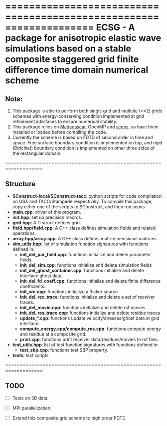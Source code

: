 ===================================================================
ECSG - A package for anisotropic elastic wave simulations based on a stable composite staggered grid finite difference time domain numerical scheme
===================================================================

## Note: 
1. This package is able to perform both single grid and multiple (>=2) grids schemes with energy-conserving condition implemented at grid refinement interfaces to ensure numerical stability.
2. This package relies on [Madagascar](https://github.com/ahay/src), OpenMP and [scons](http://scons.org), so have them installed or loaded before compiling the code.
3. Currently the scheme is based on FDTD of second order in time and space. Free surface boundary condition is implemented on top, and rigid (Dirichlet) boundary condition is implemented on other three sides of the rectangular domain.

===================================================================

## Structure
* **SConstruct-local/SConstruct-tacc**: python scripts for code compilation on OSX and TACC/Stampede respectively. To compile this package, copy either one of the scripts to SConstruct, and then run scons.
* **main.cpp**: driver of this program.
* **init.hpp**: set up precision macros.
* **grid.hpp**: A C struct defines grid.
* **field.hpp/field.cpp**: A C++ class defines simulation fields and related operations.
* **array.hpp/array.cpp**: A C++ class defines multi-dimensional matrices.
* **sim_utils.hpp**: list of simulation function signatures with functions defined in:
  * **init_del_par_field.cpp**: functions initialize and delete parameter fields.
  * **init_del_sim.cpp**: functions initialize and delete simulation fields
  * **init_del_ghost_container.cpp**: functions initialize and delete interface ghost data.
  * **init_del_fd_coeff.cpp**: functions initialize and delete finite difference coefficients.
  * **init_src.cpp**: functions initialize a Ricker source.
  * **init_del_rec_trace**: functions initialize and delete a set of receiver traces.
  * **init_del_movie.cpp**: functions initlalize and delete rsf movies.
  * **init_del_res_trace.cpp**: functions initialize and delete residue traces
  * **update_*.cpp**: functions update velocity/stresses/ghost data at grid interface.
  * **compute_energy.cpp/compute_res.cpp**: functions compute energy and residue at a composite grid.
  * **print.cpp**: functions print receiver data/residues/movies to rsf files.
* **test_utils.hpp**: list of test function signatures with functions defined in:
  * **test_sbp.cpp**: functions test SBP property.
* **tests**: test scripts

===================================================================

## TODO
- [ ] Tests on 3D data.
- [ ] MPI parallelization.
- [ ] Extend this composite grid scheme to high order FDTD.

